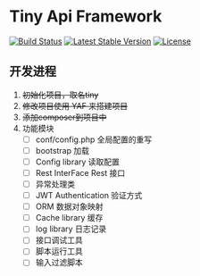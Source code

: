 # Tiny Api Framework

<a href="https://travis-ci.org/cizel/tiny"><img src="https://travis-ci.org/cizel/tiny.svg" alt="Build Status"></a>
<a href="https://packagist.org/packages/cizel/tiny"><img src="https://poser.pugx.org/cizel/tiny/v/stable.svg" alt="Latest Stable Version"></a>
<a href="https://github.com/cizel/tiny/blob/master/LICENSE"><img src="https://poser.pugx.org/cizel/tiny/license.svg" alt="License"></a>

## 开发进程
1. ~~初始化项目，取名tiny~~
2. ~~修改项目使用 YAF 来搭建项目~~
3. ~~添加composer到项目中~~  
3. 功能模块
    - [ ] conf/config.php 全局配置的重写
    - [ ] bootstrap 加载
    - [ ] Config library 读取配置
    - [ ] Rest InterFace Rest 接口
    - [ ] 异常处理类
    - [ ] JWT Authentication 验证方式
    - [ ] ORM 数据对象映射
    - [ ] Cache library  缓存
    - [ ] log library   日志记录
    - [ ] 接口调试工具
    - [ ] 脚本运行工具
    - [ ] 输入过滤脚本
